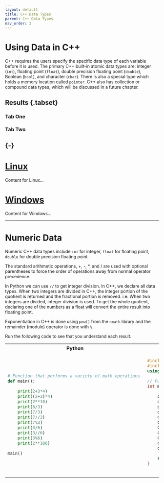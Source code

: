 ```yaml
---
layout: default
title: C++ Data Types
parent: C++ Data Types
nav_order: 3
---
```


# Using Data in C++

C++ requires the users specify the specific data type of each variable
before it is used. The primary C++ built-in atomic data types are:
integer (`int`), floating point (`float`), double precision floating
point (`double`), Boolean (`bool`), and character (`char`). There is
also a special type which holds a memory location called `pointer`. C++
also has collection or compound data types, which will be discussed in a
future chapter.

## Results {.tabset}

### Tab One

### Tab Two

## {-}

# [Linux](#tab/linux)

Content for Linux...

# [Windows](#tab/windows)

Content for Windows...

---

# Numeric Data

Numeric C++ data types include `int` for integer, `float` for floating
point, `double` for double precision floating point.

The standard arithmetic operations, +, -, \*, and / are used with
optional parentheses to force the order of operations away from normal
operator precedence.

In Python we can use `//` to get integer division. In C++, we declare
all data types. When two integers are divided in C++, the integer
portion of the quotient is returned and the fractional portion is
removed. i.e. When two integers are divided, integer division is used.
To get the whole quotient, declaring one of the numbers as a float will
convert the entire result into floating point.

Exponentiation in C++ is done using `pow()` from the `cmath` library and
the remainder (modulo) operator is done with `%`.

Run the following code to see that you understand each result.

<table>
    <tr>
        <th>Python</th>
        <th>C++</th>
    </tr>
    <tr>
<td markdown="span">

```python
# Function that performs a variety of math operations.
def main():

    print(2+3*4)
    print((2+3)*4)
    print(2**10)
    print(6/3)
    print(7/3)
    print(7//3)
    print(7%3)
    print(3/6)
    print(3//6)
    print(3%6)
    print(2**100)

main()
```

</td>
<td markdown="span">

```cpp
#include <iostream>
#include <cmath>
using namespace std;

// Function that perfoms various math operations
int main(){

    cout << (2+3*4) << endl;
    cout << (2+3)*4 << endl;
    cout << pow(2, 10) << endl;
    cout << float(6)/3 << endl;
    cout << float(7)/3 << endl;
    cout << 7/3 << endl; //In C++ this is integer division
    cout << 7%3 << endl;
    cout << float(3)/6 << endl;
    cout << 3/6 << endl;
    cout << 3%6 << endl;
    cout << pow(2, 100) << endl;

    return 0;
}
  
```

</td>
</tr>
</table>


